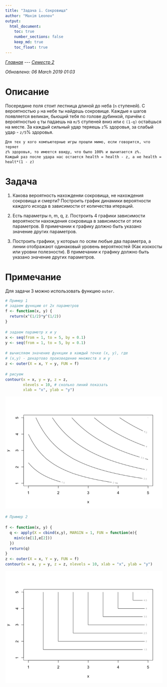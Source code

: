 ```yaml
---
title: "Задача i. Сокровища"
author: "Maxim Leonov"
output: 
  html_document:
    toc: true
    number_sections: false
    keep_md: true
    toc_float: true
---
```


*[Главная](http://leonovmx.github.io/info/index.html) --- [Семестр 2](./index.html)*

*Обновлено: 06 March 2019 01:03*

# Описание

Посередине поля стоит лестница длиной до неба (`n` ступеней). С вероятностью 
`p` на небе ты найдешь сокровище. Каждые `m` шагов появляется великан, бьющий тебя по голове дубинкой, причём с вероятностью `q` ты падаешь на `m/5` ступеней вниз или с `(1-q)` 
остаёшься на месте. 
За каждый сильный удар теряешь `z`% здоровья, за слабый удар - `z/5`% здоровья. 

```{}
Для тех у кого компьютерные игры прошли мимо, если говорится, что теряет 
z% здоровья, то имеется ввиду, что было 100% и вычитается z%. 
Каждый раз после удара нас остается health = health - z, а не health = healt*(1 - z) 

```

# Задача

1. Какова вероятность нахожденяи сокровища, не нахождения сокровища и смерти? 
Построить график динамики вероятности каждого исхода в зависимости от 
количества итераций.

2. Есть параметры n, m, q, z. Построить 4 графики зависимости вероятности 
нахождения сокровища в зависимости от этих параметров. В примечании к графику должно быть
указано значение других параметров.

3. Построить графики, у которых по осям любые два параметра, а линии отображают 
одинаковый уровень вероятностей (Как изокосты или уровни полезности).
В примечании к графику должно быть указано значение других параметров.

# Примечание

Для задачи 3 можно использовать функцию `outer`.


```r
# Пример 1
# задаем функцию от 2х параметров
f <- function(x, y) {
  return(x^(1/2)*y^(1/2))
}

# задаем параметр x и y 
x <- seq(from = 1, to = 5, by = 0.1)
y <- seq(from = 1, to = 5, by = 0.1)

# вычисляем значение функции в каждый точке (x, y), где 
# (x,y) - декартово произведение множеств x и y
z <- outer(X = x, Y = y, FUN = f)

# рисуем
contour(x = x, y = y, z = z, 
        nlevels = 10, # сколько линий показать
        xlab = "x", ylab = "y")
```

![](task_treasury_files/figure-html/unnamed-chunk-1-1.png)<!-- -->

```r
# Пример 2

f <- function(x, y) {
  q <- apply(X = cbind(x,y), MARGIN = 1, FUN = function(e){
    min(c(e[1],e[2]))
  })
  return(q)
}
z <- outer(X = x, Y = y, FUN = f)
contour(x = x, y = y, z = z, nlevels = 10, xlab = "x", ylab = "y")
```

![](task_treasury_files/figure-html/unnamed-chunk-1-2.png)<!-- -->
